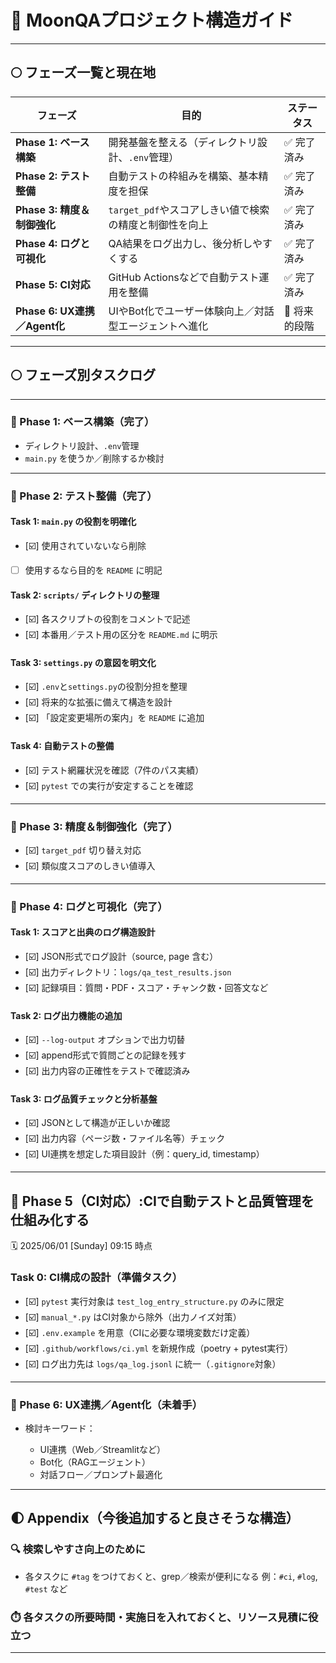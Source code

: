 # 🌌 MoonQAプロジェクト構造ガイド

---

## 🌕 フェーズ一覧と現在地

| フェーズ                     | 目的                                | ステータス    |
| ------------------------ | --------------------------------- | -------- |
| **Phase 1: ベース構築**       | 開発基盤を整える（ディレクトリ設計、`.env`管理）       | ✅ 完了済み   |
| **Phase 2: テスト整備**       | 自動テストの枠組みを構築、基本精度を担保              | ✅ 完了済み   |
| **Phase 3: 精度＆制御強化**     | `target_pdf`やスコアしきい値で検索の精度と制御性を向上 | ✅ 完了済み   |
| **Phase 4: ログと可視化**      | QA結果をログ出力し、後分析しやすくする              | ✅ 完了済み   |
| **Phase 5: CI対応**        | GitHub Actionsなどで自動テスト運用を整備       | ✅ 完了済み   |
| **Phase 6: UX連携／Agent化** | UIやBot化でユーザー体験向上／対話型エージェントへ進化     | 🧭 将来的段階 |

---

## 🌕 フェーズ別タスクログ

---

### 🌙 Phase 1: ベース構築（完了）

* ディレクトリ設計、`.env`管理
* `main.py` を使うか／削除するか検討

---

### 🌙 Phase 2: テスト整備（完了）

#### Task 1: `main.py` の役割を明確化

* \[☑️] 使用されていないなら削除
* [ ] 使用するなら目的を `README` に明記

#### Task 2: `scripts/` ディレクトリの整理

* \[☑️] 各スクリプトの役割をコメントで記述
* \[☑️] 本番用／テスト用の区分を `README.md` に明示

#### Task 3: `settings.py` の意図を明文化

* \[☑️] `.env`と`settings.py`の役割分担を整理
* \[☑️] 将来的な拡張に備えて構造を設計
* \[☑️] 「設定変更場所の案内」を `README` に追加

#### Task 4: 自動テストの整備

* \[☑️] テスト網羅状況を確認（7件のパス実績）
* \[☑️] `pytest` での実行が安定することを確認

---

### 🌙 Phase 3: 精度＆制御強化（完了）

* \[☑️] `target_pdf` 切り替え対応
* \[☑️] 類似度スコアのしきい値導入

---

### 🌙 Phase 4: ログと可視化（完了）

#### Task 1: スコアと出典のログ構造設計

* \[☑️] JSON形式でログ設計（source, page 含む）
* \[☑️] 出力ディレクトリ：`logs/qa_test_results.json`
* \[☑️] 記録項目：質問・PDF・スコア・チャンク数・回答文など

#### Task 2: ログ出力機能の追加

* \[☑️] `--log-output` オプションで出力切替
* \[☑️] append形式で質問ごとの記録を残す
* \[☑️] 出力内容の正確性をテストで確認済み

#### Task 3: ログ品質チェックと分析基盤

* \[☑️] JSONとして構造が正しいか確認
* \[☑️] 出力内容（ページ数・ファイル名等）チェック
* \[☑️] UI連携を想定した項目設計（例：query\_id, timestamp）

---

## 🌙 Phase 5（CI対応）:CIで自動テストと品質管理を仕組み化する
🗓️ 2025/06/01 \[Sunday] 09:15 時点

### Task 0: CI構成の設計（準備タスク）

* [☑️] `pytest` 実行対象は `test_log_entry_structure.py` のみに限定
* [☑️] `manual_*.py` はCI対象から除外（出力ノイズ対策）
* [☑️] `.env.example` を用意（CIに必要な環境変数だけ定義）
* [☑️] `.github/workflows/ci.yml` を新規作成（poetry + pytest実行）
* [☑️] ログ出力先は `logs/qa_log.jsonl` に統一（`.gitignore`対象）

---

### 🌙 Phase 6: UX連携／Agent化（未着手）

* 検討キーワード：

  * UI連携（Web／Streamlitなど）
  * Bot化（RAGエージェント）
  * 対話フロー／プロンプト最適化

---

## 🌓 Appendix（今後追加すると良さそうな構造）

### 🔍 検索しやすさ向上のために

* 各タスクに `#tag` をつけておくと、grep／検索が便利になる
  例：`#ci`, `#log`, `#test` など

### ⏱️ 各タスクの所要時間・実施日を入れておくと、リソース見積に役立つ

---

